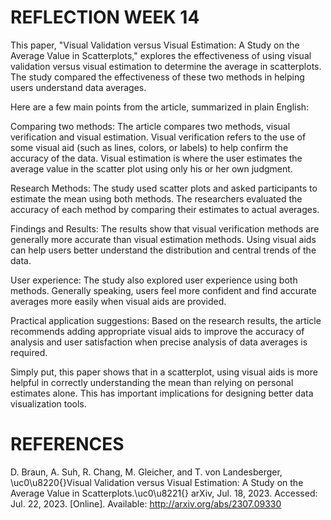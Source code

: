 # REFLECTION WEEK 14

This paper, "Visual Validation versus Visual Estimation: A Study on the Average Value in Scatterplots," explores the effectiveness of using visual validation versus visual estimation to determine the average in scatterplots. The study compared the effectiveness of these two methods in helping users understand data averages.

Here are a few main points from the article, summarized in plain English:

Comparing two methods: The article compares two methods, visual verification and visual estimation. Visual verification refers to the use of some visual aid (such as lines, colors, or labels) to help confirm the accuracy of the data. Visual estimation is where the user estimates the average value in the scatter plot using only his or her own judgment.

Research Methods: The study used scatter plots and asked participants to estimate the mean using both methods. The researchers evaluated the accuracy of each method by comparing their estimates to actual averages.

Findings and Results: The results show that visual verification methods are generally more accurate than visual estimation methods. Using visual aids can help users better understand the distribution and central trends of the data.

User experience: The study also explored user experience using both methods. Generally speaking, users feel more confident and find accurate averages more easily when visual aids are provided.

Practical application suggestions: Based on the research results, the article recommends adding appropriate visual aids to improve the accuracy of analysis and user satisfaction when precise analysis of data averages is required.

Simply put, this paper shows that in a scatterplot, using visual aids is more helpful in correctly understanding the mean than relying on personal estimates alone. This has important implications for designing better data visualization tools.




# REFERENCES
D. Braun, A. Suh, R. Chang, M. Gleicher, and T. von Landesberger, \uc0\u8220{}Visual Validation versus Visual Estimation: A Study on the Average Value in Scatterplots.\uc0\u8221{} arXiv, Jul. 18, 2023. Accessed: Jul. 22, 2023. [Online]. Available: http://arxiv.org/abs/2307.09330
